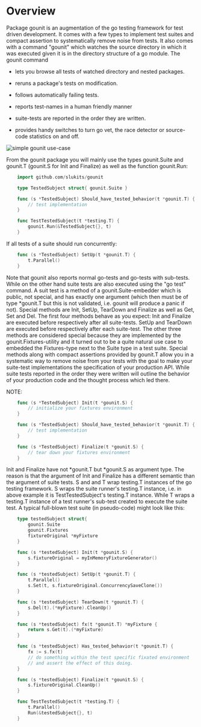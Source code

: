 # Overview

Package gounit is an augmentation of the go testing framework for test
driven development.  It comes with a few types to implement test suites
and compact assertion to systematically remove noise from tests.  It
also comes with a command "gounit" which watches the source directory in
which it was executed given it is in the directory structure of a go
module.  The gounit command

  - lets you browse all tests of watched directory and nested packages.

  - reruns a package's tests on modification.

  - follows automatically failing tests.

  - reports test-names in a human friendly manner

  - suite-tests are reported in the order they are written.

  - provides handy switches to turn go vet, the race detector or
    source-code statistics on and off.


![simple gounit use-case](gounit.gif)


From the gounit package you will mainly use the types gounit.Suite and
gounit.T (gounit.S for Init and Finalize) as well as the function
gounit.Run:


```go
	import github.com/slukits/gounit

	type TestedSubject struct{ gounit.Suite }

	func (s *TestedSubject) Should_have_tested_behavior(t *gounit.T) {
	    // test implementation
	}

	func TestTestedSubject(t *testing.T) {
	    gounit.Run(&TestedSubject{}, t)
	}

```
    
If all tests of a suite should run concurrently:
    
```go
	func (s *TestedSubject) SetUp(t *gounit.T) {
	    t.Parallel()
	}
```
    
Note that gounit also reports normal go-tests and go-tests with
sub-tests.  While on the other hand suite tests are also executed using
the "go test" command.  A suit test is a method of a
gounit.Suite-embedder which is public, not special, and has exactly one
argument (which then must be of type *gounit.T but this is not
validated, i.e. gounit will produce a panic if not).  Special methods
are Init, SetUp, TearDown and Finalize as well as Get, Set and Del.  The
first four methods behave as you expect: Init and Finalize are executed
before respectively after all suite-tests.  SetUp and TearDown are
executed before respectively after each suite-test.  The other three
methods are considered special because they are implemented by the
gounit.Fixtures-utility and it turned out to be a quite natural use
case to embedded the Fixtures-type next to the Suite type in a test
suite.  Special methods along with compact assertions provided by
gounit.T allow you in a systematic way to remove noise from your tests
with the goal to make your suite-test implementations the specification
of your production API.  While suite tests reported in the order they
were written will outline the behavior of your production code and the
thought process which led there.

NOTE:

```go
	func (s *TestedSubject) Init(t *gounit.S) {
	    // initialize your fixtures environment
	}

	func (s *TestedSubject) Should_have_tested_behavior(t *gounit.T) {
	    // test implementation
	}

	func (s *TestedSubject) Finalize(t *gounit.S) {
	    // tear down your fixtures environment
	}
```

Init and Finalize have not *gounit.T but *gounit.S as argument type.
The reason is that the argument of Init and Finalize has a different
semantic than the argument of suite tests.  S and and T wrap testing.T
instances of the go testing framework.  S wraps the suite runner's
testing.T instance, i.e. in above example it is TestTestedSubject's
testing.T instance.  While T wraps a testing.T instance of a test
runner's sub-test created to execute the suite test.  A typical
full-blown test suite (in pseudo-code) might look like this:

```go
	type testedSubject struct{
	    gounit.Suite
	    gounit.Fixtures
	    fixtureOriginal *myFixture
	}

	func (s *testedSubject) Init(t *gounit.S) {
	    s.fixtureOriginal = myInMemoryFixtureGenerator()
	}

	func (s *testedSubject) SetUp(t *gounit.T) {
	    t.Parallel()
	    s.Set(t, s.fixtureOriginal.ConcurrencySaveClone())
	}

	func (s *testedSubject) TearDown(t *gounit.T) {
	    s.Del(t).(*myFixture).CleanUp()
	}

	func (s *testedSubject) fx(t *gounit.T) *myFixture {
	    return s.Get(t).(*myFixture)
	}

	func (s *testedSubject) Has_tested_behavior(t *gounit.T) {
	    fx := s.fx(t)
	    // do something within the test specific fixated environment
	    // and assert the effect of this doing.
	}

	func (s *testedSubject) Finalize(t *gounit.S) {
	    s.fixtureOriginal.CleanUp()
	}

	func TestTestedSubject(t *testing.T) {
	    t.Parallel()
	    Run(&testedSubject{}, t)
	}
```